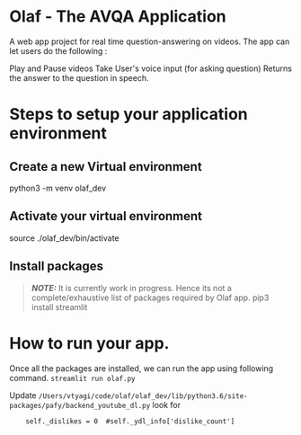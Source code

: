 # Olaf - The AVQA Application
A web app project for real time question-answering on videos. The app can let users do the following :

Play and Pause videos
Take User's voice input (for asking question)
Returns the answer to the question in speech.

# Steps to setup your application environment

## Create a new Virtual environment

python3 -m venv olaf_dev

## Activate your virtual environment

source ./olaf_dev/bin/activate

## Install packages
> **_NOTE:_** It is currently work in progress. Hence its not a complete/exhaustive list of packages required by Olaf app.
pip3 install streamlit


# How to run your app.
Once all the packages are installed, we can run the app using following command.
`streamlit run olaf.py`

Update  `/Users/vtyagi/code/olaf/olaf_dev/lib/python3.6/site-packages/pafy/backend_youtube_dl.py` look for
```
    self._dislikes = 0  #self._ydl_info['dislike_count']

```
